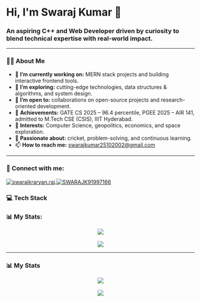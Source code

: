 # Hi, I'm Swaraj Kumar 👋

### An aspiring C++ and Web Developer driven by curiosity to blend technical expertise with real-world impact.

---

### 🙋‍♂️ About Me

- 🔭 **I’m currently working on:** MERN stack projects and building interactive frontend tools.
- 🌱 **I’m exploring:** cutting-edge technologies, data structures & algorithms, and system design.
- 👯 **I’m open to:** collaborations on open-source projects and research-oriented development.
- 🎯 **Achievements:** GATE CS 2025 – 96.4 percentile, PGEE 2025 – AIR 141, admitted to M.Tech CSE (CSIS), IIIT Hyderabad.
- 📘 **Interests:** Computer Science, geopolitics, economics, and space exploration.
- 🏏 **Passionate about:** cricket, problem-solving, and continuous learning.
- 📫 **How to reach me:** [swarajkumar25102002@gmail.com](mailto:swarajkumar25102002@gmail.com)

---
### 🤝 Connect with me:
<p align="left">
  <a href="https://www.facebook.com/swarajkraryan.raj" target="blank">
    <img align="center" src="https://img.shields.io/badge/Facebook-1877F2?style=for-the-badge&logo=facebook&logoColor=white" alt="swarajkraryan.raj"/>
  </a>
  <a href="https://x.com/SWARAJK91997166" target="blank">
    <img align="center" src="https://img.shields.io/badge/X-000000?style=for-the-badge&logo=x&logoColor=white" alt="SWARAJK91997166"/>
  </a>
  </p>

### 💻 Tech Stack

### 📊 My Stats:

<p align="center">
  <a href="https://github.com/anuraghazra/github-readme-stats">
    <img align="center" src="https://github-readme-stats.vercel.app/api?username=swarajkumar001&show_icons=true&theme=radical&rank_icon=github" />
  </a>
  <br><br>
  <a href="https://leetcode.com/u/swaraj2416/">
    <img align="center" src="https://leetcard.jacoblin.cool/swaraj2416?theme=dark&ext=heatmap" />
  </a>
</p>

---

### 📊 My Stats

<p align="center">
  <a href="https://github.com/anuraghazra/github-readme-stats">
    <img align="center" src="https://github-readme-stats.vercel.app/api?username=swarajkumar001&show_icons=true&theme=radical&rank_icon=github" />
  </a>
  <br><br>
  <a href="https://github.com/knrt10/leetcode-stats">
    <img align="center" src="https://leetcode-stats.vercel.app/api?username=swaraj2416&theme=dark" />
  </a>
</p>
